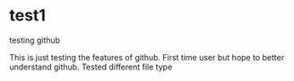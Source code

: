 # test1
testing github

This is just testing the features of github.
First time user but hope to better understand github.
Tested different file type